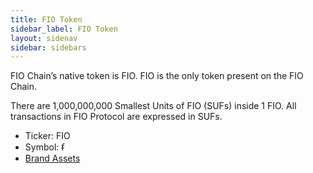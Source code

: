 ```yaml
---
title: FIO Token
sidebar_label: FIO Token
layout: sidenav
sidebar: sidebars
---
```


FIO Chain’s native token is FIO. FIO is the only token present on the FIO Chain.

There are 1,000,000,000 Smallest Units of FIO (SUFs) inside 1 FIO. All transactions in FIO Protocol are expressed in SUFs.

* Ticker: FIO
* Symbol: ᵮ
* [Brand Assets](https://fioprotocol.io/brand-assets/)

